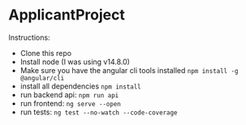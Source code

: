 # ApplicantProject

Instructions:
 - Clone this repo
 - Install node (I was using v14.8.0)
 - Make sure you have the angular cli tools installed `npm install -g @angular/cli`
 - install all dependencies `npm install`
 - run backend api: `npm run api`
 - run frontend: `ng serve --open`
 - run tests: `ng test --no-watch --code-coverage`

